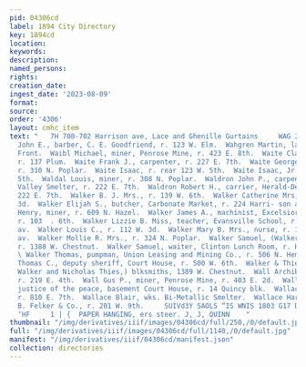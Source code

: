 ```yaml
---
pid: 04306cd
label: 1894 City Directory
key: 1894cd
location: 
keywords: 
description: 
named_persons: 
rights: 
creation_date: 
ingest_date: '2023-08-09'
format: 
source: 
order: '4306'
layout: cmhc_item
text: "   7H 700-702 Harrison ave, Lace and Ghenille Gurtains     WAG 251 WAL  Wagner
  John E., barber, C. E. Goodfriend, r. 123 W. Elm.  Wahgren Martin, lab, r. 217 W.
  Front.  Waibl Michael, miner, Penrose Mine, r. 423 E. 8th.  Waite Clark, expressman,
  r. 137 Plum.  Waite Frank J., carpenter, r. 227 E. 7th.  Waite George W., teamster,
  r. 310 N. Poplar.  Waite Isaac, r. rear 123 W. 5th.  Waite Isaac, Jr., r. 123 W.
  5th.  Waldal Louis, miner, r. 308 N. Poplar.  Waldron John P., carpenter, Arkansas
  Valley Smelter, r. 222 E. 7th.  Waldron Robert H., carrier, Herald-Democrat, r.
  222 E. 7th.  Walker B. J. Mrs., r. 139 W. 6th.  Walker Catherine Mrs,, r. 112 W.
  3d.  Walker Elijah S., butcher, Carbonate Market, r. 224 Harri- son av.  Walker
  Henry, miner, r. 609 N. Hazel.  Walker James A., machinist, Excelsior Iron Works,
  r. 103  . 6th.  Walker Lizzie B. Miss, teacher, Evansville School, r. 100 S. Toledo
  av.  Walker Louis C., r. 112 W. 3d.  Walker Mary B. Mrs., nurse, r. 100 S. Toledo
  av.  Walker Mollie R. Mrs., r. 324 N. Poplar.  Walker Samuel, (Walker & Thies,)
  r. 1388 W. Chestnut.  Walker Samuel, waiter, Clinton Lunch Room, r. Keystone blk.
  \ Walker Thomas, pumpman, Union Leasing and Mining Co., r. 506 N. Hemlock.  Walker
  Thomas C., deputy sheriff, Court House, r. 500 W. 6th.  Walker & Thies, (Samuel
  Walker and Nicholas Thies,) blksmiths, 1389 W. Chestnut.  Wall Archibald, pumpman,
  r. 219 E. 4th.  Wall Gus P., miner, Penrose Mine, r. 403 E. 2d.  Wall Philip M.,
  justice of the peace, basement Court House, r. 14 Quincy blk.  Wallace Albert, miner,
  r. 810 E. 7th.  Wallace Blair, wks. Bi-Metallic Smelter.  Wallace Harry, mgr, W.
  B. Felker & Co., r. 201 W. 9th.     SUIVd3Y SAOLS “IS WNIS 1803 G17 DUE BO SMSHONY
  ‘HF     1 | {  PAPER HANGING, ers steer. J, J, QUINN    "
thumbnail: "/img/derivatives/iiif/images/04306cd/full/250,/0/default.jpg"
full: "/img/derivatives/iiif/images/04306cd/full/1140,/0/default.jpg"
manifest: "/img/derivatives/iiif/04306cd/manifest.json"
collection: directories
---
```

